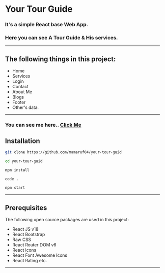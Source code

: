 # Your Tour Guide

### It's a simple React base Web App.
### Here you can see A Tour Guide & His services.
----
## The following things in this project:

* Home
* Services
* Login
* Contact
* About Me
* Blogs
* Footer
* Other's data.
----
### You can see me here.. [Click Me](https://independent-service-b49b4.web.app/)

## Installation

```bash
git clone https://github.com/mamaruf04/your-tour-guid
```

```bash
cd your-tour-guid
```

```bash
npm install
```

```bash
code .
```

```bash
npm start
```
----
## Prerequisites

The following open source packages are used in this project:
* React JS v18
* React Bootstrap
* Raw CSS
* React Router DOM v6
* React Icons
* React Font Awesome Icons
* React Rating etc.

----
